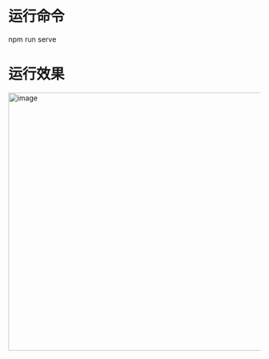 # 运行命令 
npm run serve

# 运行效果
<img width="514" alt="image" src="https://github.com/user-attachments/assets/c2e0c6ee-0b60-4852-94f8-fc21ff6dec14" />
